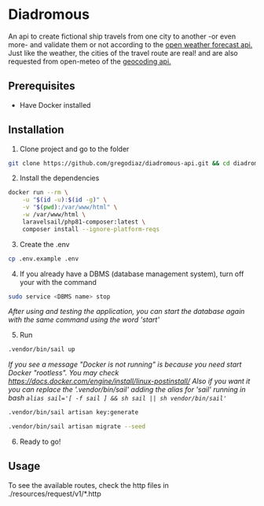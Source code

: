 # Diadromous
An api to create fictional ship travels from one city to another -or even more- and validate them or not according to the [open weather forecast api.](https://open-meteo.com/en)
Just like the weather, the cities of the travel route are real! and are also requested from open-meteo of the [geocoding api.](https://open-meteo.com/en/docs/geocoding-api#geocoding_form)

## Prerequisites
- Have Docker installed

## Installation

1. Clone project and go to the folder
```bash
git clone https://github.com/gregodiaz/diadromous-api.git && cd diadromous-api
```

2. Install the dependencies 
```bash
docker run --rm \
    -u "$(id -u):$(id -g)" \
    -v "$(pwd):/var/www/html" \
    -w /var/www/html \
    laravelsail/php81-composer:latest \
    composer install --ignore-platform-reqs
```

3. Create the .env
```bash
cp .env.example .env
```

4. If you already have a DBMS (database management system), turn off your with the command
```bash
sudo service <DBMS name> stop
```
_After using and testing the application, you can start the database again with the same command using the word 'start'_

5. Run
```bash
.vendor/bin/sail up
```
_If you see a message "Docker is not running" is because you need start Docker "rootless". You may check https://docs.docker.com/engine/install/linux-postinstall/_
_Also if you want it you can replace the '.vendor/bin/sail' adding the alias for 'sail' running in bash ```alias sail='[ -f sail ] && sh sail || sh vendor/bin/sail'```_
```bash
.vendor/bin/sail artisan key:generate
```
```bash
.vendor/bin/sail artisan migrate --seed
```

6. Ready to go!


## Usage
To see the available routes, check the http files in ./resources/request/v1/*.http
